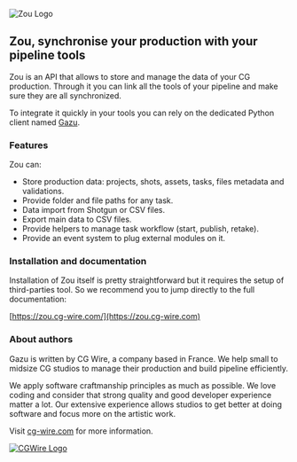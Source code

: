 ![Zou Logo](https://zou.cg-wire.com/zou.png)

## Zou, synchronise your production with your pipeline tools

Zou is an API that allows to store and manage the data of your CG production.
Through it you can link all the tools of your pipeline and make sure they are
all synchronized. 

To integrate it quickly in your tools you can rely on the dedicated Python
client 
named [Gazu](https://gazu.cg-wire.com). 

### Features 

Zou can:

* Store production data: projects, shots, assets, tasks, files
  metadata and validations.
* Provide folder and file paths for any task.
* Data import from Shotgun or CSV files.
* Export main data to CSV files.
* Provide helpers to manage task workflow (start, publish, retake).
* Provide an event system to plug external modules on it.


### Installation and documentation

Installation of Zou itself is pretty straightforward but it requires the setup
of third-parties tool. So we recommend you to jump directly to the
full documentation:

[https://zou.cg-wire.com/](https://zou.cg-wire.com)


### About authors

Gazu is written by CG Wire, a company based in France. We help small to
midsize CG studios to manage their production and build pipeline efficiently.

We apply software craftmanship principles as much as possible. We love
coding and consider that strong quality and good developer experience matter a
 lot.
Our extensive experience allows studios to get better at doing software and
 focus
more on the artistic work.

Visit [cg-wire.com](https://cg-wire.com) for more information.

[![CGWire Logo](https://zou.cg-wire.com/cgwire.png)](https://cgwire.com)
